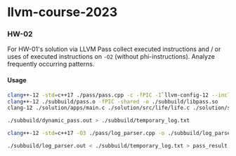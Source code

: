 # llvm-course-2023


### HW-02

For HW-01's solution via LLVM Pass collect executed instructions and / or uses of executed instructions on `-O2` (without phi-instructions). Analyze frequently occurring patterns.

#### Usage

```bash
clang++-12 -std=c++17 ./pass/pass.cpp -c -fPIC -I`llvm-config-12 --includedir` -o ./subbuild/pass.o
clang++-12 ./subbuild/pass.o -fPIC -shared -o ./subbuild/libpass.so
clang-12 ./solution/apps/main.c ./solution/src/life/life.c ./solution/src/sim/sim.c ./pass/log.c -O2 -I./solution/include/ -I./solution/include/life/ -I./solution/include/sim/ -lcsfml-graphics -lcsfml-system -Xclang -load -Xclang ./subbuild/libpass.so -flegacy-pass-manager -o ./subbuild/dynamic_pass.out

./subbuild/dynamic_pass.out > ./subbuild/temporary_log.txt

clang++-12 -std=c++17 -O3 ./pass/log_parser.cpp -o ./subbuild/log_parser.out

./subbuild/log_parser.out < ./subbuild/temporary_log.txt > pass_result.txt
```
